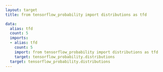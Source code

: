 ```yaml
---
layout: target
title: from tensorflow_probability import distributions as tfd

data:
  alias: tfd
  count: 5
  imports:
  - alias: tfd
    count: 5
    import: from tensorflow_probability import distributions as tfd
    target: tensorflow_probability.distributions
  target: tensorflow_probability.distributions
---
```

